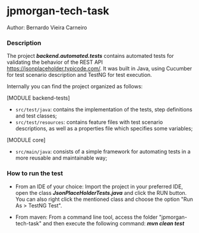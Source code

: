 # jpmorgan-tech-task

Author: Bernardo Vieira Carneiro

### Description

The project ***backend.automated.tests*** contains automated tests for validating the behavior of the REST API https://jsonplaceholder.typicode.com/. It was built in Java, using Cucumber for test scenario description and TestNG for test execution.

Internally you can find the project organized as follows:

[MODULE backend-tests]
- `src/test/java`: contains the implementation of the tests, step definitions and test classes;
- `src/test/resources`: contains feature files with test scenario descriptions, as well as a properties file which specifies some variables;

[MODULE core]
- `src/main/java`: consists of a simple framework for automating tests in a more reusable and maintainable way;

### How to run the test

- From an IDE of your choice:
Import the project in your preferred IDE, open the class ***JsonPlaceHolderTests.java*** and click the RUN button. You can also right click the mentioned class and choose the option "Run As > TestNG Test".

- From maven:
From a command line tool, access the folder "jpmorgan-tech-task" and then execute the following command: ***mvn clean test***
